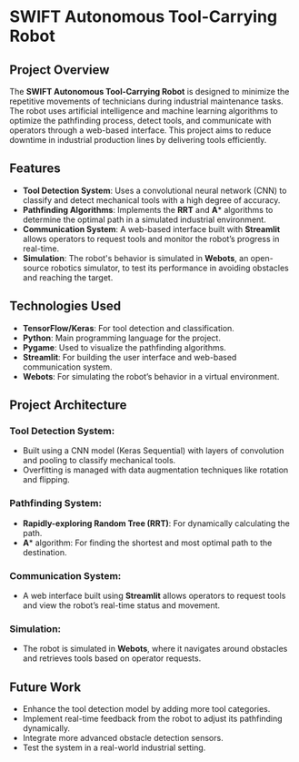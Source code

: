 # SWIFT Autonomous Tool-Carrying Robot

## Project Overview
The **SWIFT Autonomous Tool-Carrying Robot** is designed to minimize the repetitive movements of technicians during industrial maintenance tasks. The robot uses artificial intelligence and machine learning algorithms to optimize the pathfinding process, detect tools, and communicate with operators through a web-based interface. This project aims to reduce downtime in industrial production lines by delivering tools efficiently.

## Features
- **Tool Detection System**: Uses a convolutional neural network (CNN) to classify and detect mechanical tools with a high degree of accuracy.
- **Pathfinding Algorithms**: Implements the **RRT** and **A*** algorithms to determine the optimal path in a simulated industrial environment.
- **Communication System**: A web-based interface built with **Streamlit** allows operators to request tools and monitor the robot’s progress in real-time.
- **Simulation**: The robot's behavior is simulated in **Webots**, an open-source robotics simulator, to test its performance in avoiding obstacles and reaching the target.

## Technologies Used
- **TensorFlow/Keras**: For tool detection and classification.
- **Python**: Main programming language for the project.
- **Pygame**: Used to visualize the pathfinding algorithms.
- **Streamlit**: For building the user interface and web-based communication system.
- **Webots**: For simulating the robot’s behavior in a virtual environment.
## Project Architecture

### Tool Detection System:
- Built using a CNN model (Keras Sequential) with layers of convolution and pooling to classify mechanical tools.
- Overfitting is managed with data augmentation techniques like rotation and flipping.

### Pathfinding System:
- **Rapidly-exploring Random Tree (RRT)**: For dynamically calculating the path.
- **A*** algorithm: For finding the shortest and most optimal path to the destination.

### Communication System:
- A web interface built using **Streamlit** allows operators to request tools and view the robot’s real-time status and movement.

### Simulation:
- The robot is simulated in **Webots**, where it navigates around obstacles and retrieves tools based on operator requests.

## Future Work
- Enhance the tool detection model by adding more tool categories.
- Implement real-time feedback from the robot to adjust its pathfinding dynamically.
- Integrate more advanced obstacle detection sensors.
- Test the system in a real-world industrial setting.
